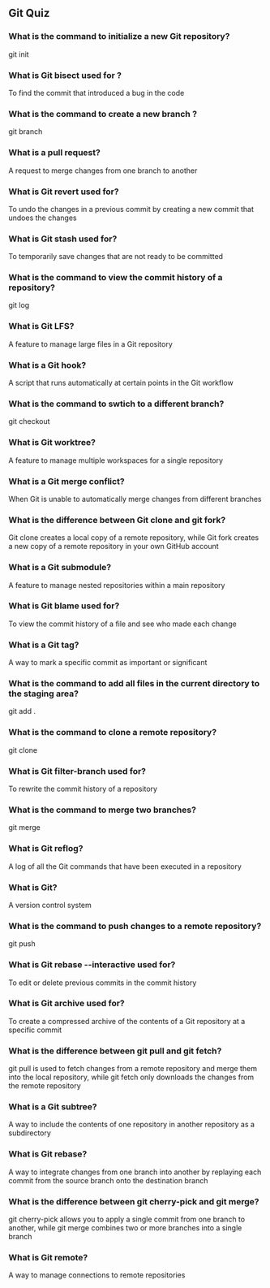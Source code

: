 ## Git Quiz

### What is the command to initialize a new Git repository?
git init

### What is Git bisect used for ?
To find the commit that introduced a bug in the code

### What is the command to create a new branch ?
git branch

### What is a pull request?
A request to merge changes from one branch to another

### What is Git revert used for?
To undo the changes in a previous commit by creating a new commit that undoes the changes

### What is Git stash used for?
To temporarily save changes that are not ready to be committed

### What is the command to view the commit history of a repository?
git log

### What is Git LFS?
A feature to manage large files in a Git repository

### What is a Git hook?
A script that runs automatically at certain points in the Git workflow

### What is the command to swtich to a different branch?
git checkout

### What is Git worktree?
A feature to manage multiple workspaces for a single repository

### What is a Git merge conflict?
When Git is unable to automatically merge changes from different branches

### What is the difference between Git clone and git fork?
Git clone creates a local copy of a remote repository, while Git fork creates a new copy of a remote repository in your own GitHub account

### What is a Git submodule?
A feature to manage nested repositories within a main repository

### What is Git blame used for?
To view the commit history of a file and see who made each change

### What is a Git tag?
A way to mark a specific commit as important or significant

### What is the command to add all files in the current directory to the staging area?
git add .

### What is the command to clone a remote repository?
git clone

### What is Git filter-branch used for?
To rewrite the commit history of a repository

### What is the command to merge two branches?
git merge

### What is Git reflog?
A log of all the Git commands that have been executed in a repository

### What is Git?
A version control system

### What is the command to push changes to a remote repository?
git push

### What is Git rebase --interactive used for?
To edit or delete previous commits in the commit history

### What is Git archive used for?
To create a compressed archive of the contents of a Git repository at a specific commit

### What is the difference between git pull and git fetch?
git pull is used to fetch changes from a remote repository and merge them into the local repository, while git fetch only downloads the changes from the remote repository

### What is a Git subtree?
A way to include the contents of one repository in another repository as a subdirectory

### What is Git rebase?
A way to integrate changes from one branch into another by replaying each commit from the source branch onto the destination branch

### What is the difference between git cherry-pick and git merge?
git cherry-pick allows you to apply a single commit from one branch to another, while git merge combines two or more branches into a single branch

### What is Git remote?
A way to manage connections to remote repositories